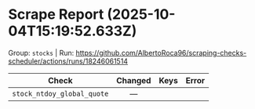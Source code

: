 # Scrape Report (2025-10-04T15:19:52.633Z)

Group: `stocks`  |  Run: https://github.com/AlbertoRoca96/scraping-checks-scheduler/actions/runs/18246061514

| Check | Changed | Keys | Error |
|---|:---:|:--|:--|
| `stock_ntdoy_global_quote` | — |  |  |
